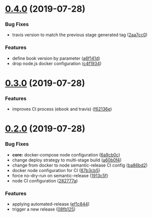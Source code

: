 # [0.4.0](https://github.com/rcmoutinho/ebook-with-asciidoctor/compare/v0.3.0...v0.4.0) (2019-07-28)


### Bug Fixes

* travis version to match the previous stage generated tag ([2aa7cc0](https://github.com/rcmoutinho/ebook-with-asciidoctor/commit/2aa7cc0))


### Features

* define book version by parameter ([a6f141d](https://github.com/rcmoutinho/ebook-with-asciidoctor/commit/a6f141d))
* drop node.js docker configuration ([c4f1934](https://github.com/rcmoutinho/ebook-with-asciidoctor/commit/c4f1934))

# [0.3.0](https://github.com/rcmoutinho/ebook-with-asciidoctor/compare/v0.2.0...v0.3.0) (2019-07-28)


### Features

* improves CI process (ebook and travis) ([f62136e](https://github.com/rcmoutinho/ebook-with-asciidoctor/commit/f62136e))

# [0.2.0](https://github.com/rcmoutinho/ebook-with-asciidoctor/compare/v0.1.0...v0.2.0) (2019-07-28)


### Bug Fixes

* **core:** docker-compose node configuration ([6a9cb0c](https://github.com/rcmoutinho/ebook-with-asciidoctor/commit/6a9cb0c))
* change deploy strategy to multi-stage build ([a60b0f4](https://github.com/rcmoutinho/ebook-with-asciidoctor/commit/a60b0f4))
* change from docker to node semantic-release CI config ([ba86bd2](https://github.com/rcmoutinho/ebook-with-asciidoctor/commit/ba86bd2))
* docker node configuration for CI ([87b3cb5](https://github.com/rcmoutinho/ebook-with-asciidoctor/commit/87b3cb5))
* force no-dry-run on semantic-release ([1913c5f](https://github.com/rcmoutinho/ebook-with-asciidoctor/commit/1913c5f))
* node CI configuration ([282777a](https://github.com/rcmoutinho/ebook-with-asciidoctor/commit/282777a))


### Features

* applying automated-release ([ef1c844](https://github.com/rcmoutinho/ebook-with-asciidoctor/commit/ef1c844))
* trigger a new release ([08fb125](https://github.com/rcmoutinho/ebook-with-asciidoctor/commit/08fb125))
